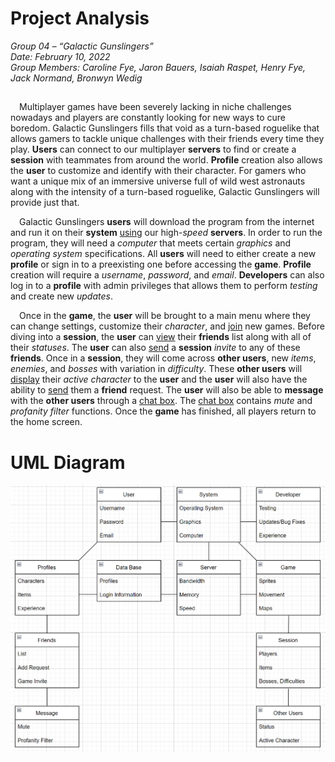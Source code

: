 
# Project Analysis

_Group 04 – “Galactic Gunslingers”\
Date: February 10, 2022\
Group Members: Caroline Fye, Jaron Bauers, Isaiah Raspet, Henry Fye, Jack Normand, Bronwyn Wedig_
## 

&emsp;Multiplayer games have been severely lacking in niche challenges nowadays and players are constantly looking for new ways to cure boredom. Galactic Gunslingers fills that void as a turn-based roguelike that allows gamers to tackle unique challenges with their friends every time they play. **Users** can connect to our multiplayer **servers** to find or create a **session** with teammates from around the world. **Profile** creation also allows the **user** to customize and identify with their character. For gamers who want a unique mix of an immersive universe full of wild west astronauts along with the intensity of a turn-based roguelike, Galactic Gunslingers will provide just that.

&emsp;Galactic Gunslingers **users** will download the program from the internet and run it on their **system** <ins>using</ins> our high-*speed* **servers**. In order to run the program, they will need a *computer* that meets certain *graphics* and *operating system* specifications. All **users** will need to either create a new **profile** or sign in to a preexisting one before accessing the **game**. **Profile** creation will require a *username*, *password*, and *email*. **Developers** can also log in to a **profile** with admin privileges that allows them to perform *testing* and create new *updates*. 

&emsp;Once in the **game**, the **user** will be brought to a main menu where they can change settings, customize their *character*, and <ins>join</ins> new games. Before diving into a **session**, the **user** can <ins>view</ins> their **friends** list along with all of their *statuses*. The **user** can also <ins>send</ins> a **session** *invite* to any of these **friends**. Once in a **session**, they will come across **other users**, new *items*, *enemies*, and *bosses* with variation in *difficulty*. These **other users** will <ins>display</ins> their *active character* to the **user** and the **user** will also have the ability to <ins>send</ins> them a **friend** request. The **user** will also be able to **message** with the **other users** through a <ins>chat box</ins>. The <ins>chat box</ins> contains *mute* and *profanity filter* functions. Once the **game** has finished, all players return to the home screen. 

# UML Diagram

![](./images/UML_diagram.png)
